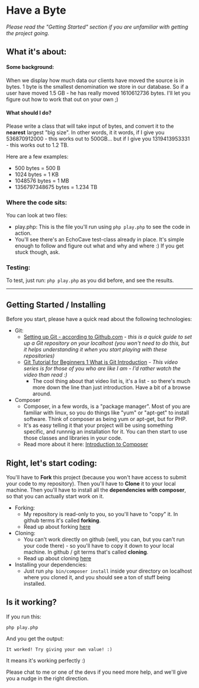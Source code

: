 # Have a Byte

_Please read the "Getting Started" section if you are unfamiliar with getting the project going._

## What it's about:

#### Some background: 

When we display how much data our clients have moved the source is in bytes. 1 byte is the smallest denomination we store in our database. So if a user have moved 1.5 GB - he has really moved 1610612736 bytes. I'll let you figure out how to work that out on your own ;)

#### What should I do?

Please write a class that will take input of bytes, and convert it to the **nearest** largest "big size". In other words, it it words, if I give you 536870912000 - this works out to 500GB... but if I give you 1319413953331 - this works out to 1.2 TB.

Here are a few examples:

- 500 bytes = 500 B
- 1024 bytes = 1 KB
- 1048576 bytes = 1 MB
- 1356797348675 bytes = 1.234 TB

### Where the code sits:

You can look at two files:

- play.php: This is the file you'll run using `php play.php` to see the code in action.
- You'll see there's an EchoCave test-class already in place. It's simple enough to follow and figure out what and why and where :) If you get stuck though, ask.

### Testing:

To test, just run: `php play.php` as you did before, and see the results.

---
## Getting Started / Installing

Before you start, please have a quick read about the following technologies:

- Git: 
    + [Setting up Git - according to Github.com](https://help.github.com/articles/set-up-git/) - *this is a quick guide to set up a Git repository on your localhost (you won't need to do this, but it helps understanding it when you start playing with these repositories)*
    + [Git Tutorial for Beginners 1 What is Git Introduction](https://www.youtube.com/watch?v=_vEPmy31XDE&index=1&list=PLEIPSRdn5KEoLbRZJuS4bLlldQ4wiA5Nf) - *This video series is for those of you who are like I am - I'd rather watch the video than read :)*
        * The cool thing about that video list is, it's a list - so there's much more down the line than just introduction. Have a bit of a browse around.
- Composer
    + Composer, in a few words, is a "package manager". Most of you are familiar with linux, so you do things like "yum" or "apt-get" to install software. Think of composer as being yum or apt-get, but for PHP. 
    + It's as easy telling it that your project will be using something specific, and runnnig an installation for it. You can then start to use those classes and libraries in your code.
    + Read more about it here: [Introduction to Composer](https://getcomposer.org/doc/01-basic-usage.md)

## Right, let's start coding:

You'll have to **Fork** this project (because you won't have access to submit your code to my repository). Then you'll have to **Clone** it to your local machine. Then you'll have to install all the **dependencies with composer**, so that you can actually start work on it.

- Forking:
    + My repository is read-only to you, so you'll have to "copy" it. In github terms it's called **forking**.
    + Read up about forking [here](https://help.github.com/articles/fork-a-repo/)
- Cloning:
    + You can't work directly on github (well, you can, but you can't run your code there) - so you'll have to copy it down to your local machine. In github / git terms that's called **cloning**.
    + Read up about cloning [here](https://help.github.com/articles/cloning-a-repository/)
- Installing your dependencies:
    + Just run `php bin/composer install` inside your directory on localhost where you cloned it, and you should see a ton of stuff being installed.

## Is it working?
If you run this:

    php play.php

And you get the output:

    It worked! Try giving your own value! :)

It means it's working perfectly :)

Please chat to me or one of the devs if you need more help, and we'll give you a nudge in the right direction.



